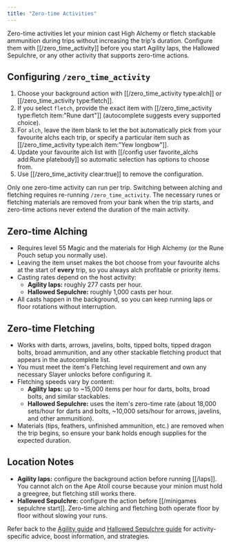 ```yaml
---
title: "Zero-time Activities"
---
```


Zero-time activities let your minion cast High Alchemy or fletch stackable ammunition during trips without increasing the trip's duration. Configure them with [[/zero_time_activity]] before you start Agility laps, the Hallowed Sepulchre, or any other activity that supports zero-time actions.

## Configuring `/zero_time_activity`

1. Choose your background action with [[/zero_time_activity type\:alch]] or [[/zero_time_activity type\:fletch]].
2. If you select `fletch`, provide the exact item with [[/zero_time_activity type\:fletch item\:"Rune dart"]] (autocomplete suggests every supported choice).
3. For `alch`, leave the item blank to let the bot automatically pick from your favourite alchs each trip, or specify a particular item such as [[/zero_time_activity type\:alch item\:"Yew longbow"]].
4. Update your favourite alch list with [[/config user favorite_alchs add\:Rune platebody]] so automatic selection has options to choose from.
5. Use [[/zero_time_activity clear\:true]] to remove the configuration.

Only one zero-time activity can run per trip. Switching between alching and fletching requires re-running `/zero_time_activity`. The necessary runes or fletching materials are removed from your bank when the trip starts, and zero-time actions never extend the duration of the main activity.

## Zero-time Alching

- Requires level 55 Magic and the materials for High Alchemy (or the Rune Pouch setup you normally use).
- Leaving the item unset makes the bot choose from your favourite alchs at the start of **every** trip, so you always alch profitable or priority items.
- Casting rates depend on the host activity:
  - **Agility laps:** roughly 277 casts per hour.
  - **Hallowed Sepulchre:** roughly 1,000 casts per hour.
- All casts happen in the background, so you can keep running laps or floor rotations without interruption.

## Zero-time Fletching

- Works with darts, arrows, javelins, bolts, tipped bolts, tipped dragon bolts, broad ammunition, and any other stackable fletching product that appears in the autocomplete list.
- You must meet the item's Fletching level requirement and own any necessary Slayer unlocks before configuring it.
- Fletching speeds vary by content:
  - **Agility laps:** up to ~15,000 items per hour for darts, bolts, broad bolts, and similar stackables.
  - **Hallowed Sepulchre:** uses the item's zero-time rate (about 18,000 sets/hour for darts and bolts, ~10,000 sets/hour for arrows, javelins, and other ammunition).
- Materials (tips, feathers, unfinished ammunition, etc.) are removed when the trip begins, so ensure your bank holds enough supplies for the expected duration.

## Location Notes

- **Agility laps:** configure the background action before running [[/laps]]. You cannot alch on the Ape Atoll course because your minion must hold a greegree, but fletching still works there.
- **Hallowed Sepulchre:** configure the action before [[/minigames sepulchre start]]. Zero-time alching and fletching both operate floor by floor without slowing your runs.

Refer back to the [Agility guide](/osb/skills/agility) and [Hallowed Sepulchre guide](/osb/activities/hallowed-sepulchre) for activity-specific advice, boost information, and strategies.
